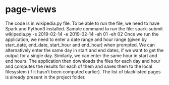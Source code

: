 # page-views
The code is in wikipedia.py file. To be able to run the file, we need to have Spark and Python3 installed.
Sample command to run the file: 
spark-submit wikipedia.py -s 2019-02-14 -e 2019-02-14 -sh 01 -eh 02
Once we run the application, we need to enter a date range and hour range (given by start_date, end_date, start_hour and end_hour) when prompted.
We can alternatively enter the same day in start and end dates, if we want to get the output for a single day. Similarly, we can enter the same hour in start and end hours.
The application then downloads the files for each day and hour and computes the results for each of them and saves them to the local filesystem (if it hasn’t been computed earlier). The list of blacklisted pages is already present in the project folder. 


